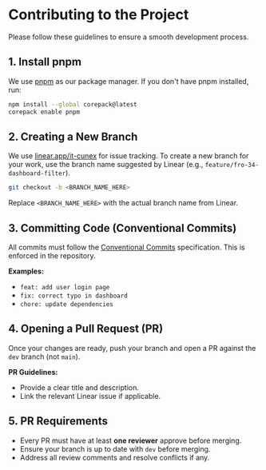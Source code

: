 # Contributing to the Project

Please follow these guidelines to ensure a smooth development process.

## 1. Install pnpm

We use [pnpm](https://pnpm.io/) as our package manager. If you don't have pnpm installed, run:

```bash
npm install --global corepack@latest
corepack enable pnpm
```

## 2. Creating a New Branch

We use [linear.app/it-cunex](https://linear.app/it-cunex/) for issue tracking. To create a new branch for your work, use the branch name suggested by Linear (e.g., `feature/fro-34-dashboard-filter`).

```bash
git checkout -b <BRANCH_NAME_HERE>
```

Replace `<BRANCH_NAME_HERE>` with the actual branch name from Linear.

## 3. Committing Code (Conventional Commits)

All commits must follow the [Conventional Commits](https://www.conventionalcommits.org/) specification. This is enforced in the repository.

**Examples:**

- `feat: add user login page`
- `fix: correct typo in dashboard`
- `chore: update dependencies`

## 4. Opening a Pull Request (PR)

Once your changes are ready, push your branch and open a PR against the `dev` branch (not `main`).

**PR Guidelines:**

- Provide a clear title and description.
- Link the relevant Linear issue if applicable.

## 5. PR Requirements

- Every PR must have at least **one reviewer** approve before merging.
- Ensure your branch is up to date with `dev` before merging.
- Address all review comments and resolve conflicts if any.
